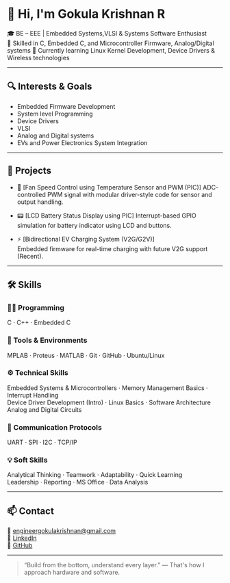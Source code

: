 # 👋 Hi, I'm Gokula Krishnan R

🎓 BE – EEE | Embedded Systems,VLSI & Systems Software Enthusiast  
🔧 Skilled in C, Embedded C, and Microcontroller Firmware, Analog/Digital systems
🌱 Currently learning Linux Kernel Development, Device Drivers & Wireless technologies

---

## 🔍 Interests & Goals
- Embedded Firmware Development  
- System level Programming  
- Device Drivers
- VLSI 
- Analog and Digital systems
- EVs and Power Electronics System Integration  

---

## 💼 Projects

- 🔧 [Fan Speed Control using Temperature Sensor and PWM (PIC)]
  ADC-controlled PWM signal with modular driver-style code for sensor and output handling.

- 📟 [LCD Battery Status Display using PIC]
  Interrupt-based GPIO simulation for battery indicator using LCD and buttons.

- ⚡ [Bidirectional EV Charging System (V2G/G2V)]  
  Embedded firmware for real-time charging  with future V2G support (Recent).

---

## 🛠️ Skills

### 👨‍💻 Programming  
C · C++ · Embedded C

### 🧰 Tools & Environments  
MPLAB · Proteus · MATLAB · Git · GitHub · Ubuntu/Linux

### ⚙️ Technical Skills  
Embedded Systems & Microcontrollers · Memory Management Basics · Interrupt Handling  
Device Driver Development (Intro) · Linux Basics · Software Architecture  
Analog and Digital Circuits

### 🔌 Communication Protocols  
UART · SPI · I2C · TCP/IP

### 💡 Soft Skills  
Analytical Thinking · Teamwork · Adaptability · Quick Learning  
Leadership · Reporting · MS Office · Data Analysis


---

## 📫 Contact

📧 engineergokulakrishnan@gmail.com  
🔗 [LinkedIn](https://linkedin.com/in/gokula-krishnan-kri200324)  
🔗 [GitHub](https://github.com/gokulakrishnan2408)

---

> “Build from the bottom, understand every layer.” — That's how I approach hardware and software.

